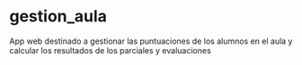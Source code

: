 # gestion_aula
App web destinado a gestionar las puntuaciones de los alumnos en el aula y calcular los resultados de los parciales y evaluaciones
